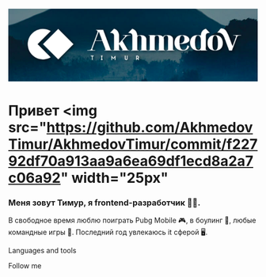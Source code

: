 ![Header](https://github.com/AkhmedovTimur/AkhmedovTimur/blob/main/assets/%D0%A1%D0%BD%D0%B8%D0%BC%D0%BE%D0%BA%20%D1%8D%D0%BA%D1%80%D0%B0%D0%BD%D0%B0%20%D0%BE%D1%82%202022-03-08%2019-27-09.png)

# Привет <img src="https://github.com/AkhmedovTimur/AkhmedovTimur/commit/f22792df70a913aa9a6ea69df1ecd8a2a7c06a92" width="25px"
### Меня зовут Тимур, я frontend-разработчик 🧑‍💻.
В свободное время люблю поиграть Pubg Mobile 🎮, в боулинг 🎳, любые командные
игры 🎲. Последний год увлекаюсь it сферой 🖥️.

Languages and tools

Follow me
